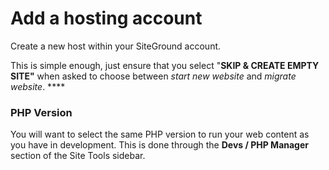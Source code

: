 # Add a hosting account

Create a new host within your SiteGround account.

This is simple enough, just ensure that you select "**SKIP & CREATE EMPTY SITE"** when asked to choose between _start new website_ and _migrate website_. ****&#x20;

### PHP Version

You will want to select the same PHP version to run your web content as you have in development.  This is done through the **Devs / PHP Manager** section of the Site Tools sidebar.
